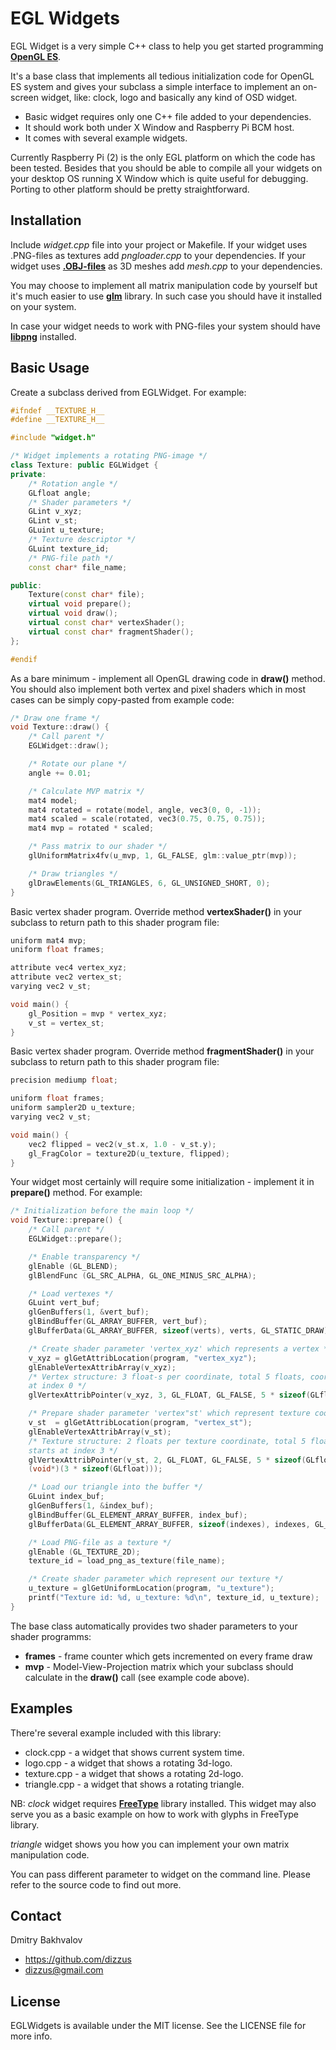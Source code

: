 # EGL Widgets

EGL Widget is a very simple C++ class to help you get started programming [**OpenGL ES**](https://en.wikipedia.org/wiki/OpenGL_ES).

It's a base class that implements all tedious initialization code for OpenGL ES system
and gives your subclass a simple interface to implement an on-screen widget, like: clock,
logo and basically any kind of OSD widget.

* Basic widget requires only one C++ file added to your dependencies.
* It should work both under X Window and Raspberry Pi BCM host.
* It comes with several example widgets.

Currently Raspberry Pi (2) is the only EGL platform on which the code has been tested.
Besides that you should be able to compile all your widgets on your desktop OS running X Window 
which is quite useful for debugging.
Porting to other platform should be pretty straightforward.


## Installation

Include _widget.cpp_ file into your project or Makefile.
If your widget uses .PNG-files as textures add _pngloader.cpp_ to your dependencies.
If your widget uses [**.OBJ-files**](https://en.wikipedia.org/wiki/Wavefront_.obj_file) as 3D meshes add _mesh.cpp_ to your dependencies.

You may choose to implement all matrix manipulation code by yourself but it's much easier
to use [**glm**](http://glm.g-truc.net/0.9.8/index.html) library. In such case you should have it installed on your system.

In case your widget needs to work with PNG-files your system should have [**libpng**](http://www.libpng.org/pub/png/libpng.html) installed.

## Basic Usage

Create a subclass derived from EGLWidget.
For example:

```c++
#ifndef __TEXTURE_H__
#define __TEXTURE_H__

#include "widget.h"

/* Widget implements a rotating PNG-image */
class Texture: public EGLWidget {
private:
    /* Rotation angle */
    GLfloat angle;
    /* Shader parameters */
    GLint v_xyz;
    GLint v_st;
    GLuint u_texture;
    /* Texture descriptor */
    GLuint texture_id;
    /* PNG-file path */
    const char* file_name;

public:
    Texture(const char* file);
    virtual void prepare();
    virtual void draw();
    virtual const char* vertexShader();
    virtual const char* fragmentShader();
};

#endif

```

As a bare minimum - implement all OpenGL drawing code in **draw()** method. You should also implement both vertex and pixel shaders which in most cases can be simply copy-pasted from example code:
```c++
/* Draw one frame */
void Texture::draw() {
    /* Call parent */
    EGLWidget::draw();

    /* Rotate our plane */
    angle += 0.01;

    /* Calculate MVP matrix */
    mat4 model;
    mat4 rotated = rotate(model, angle, vec3(0, 0, -1));
    mat4 scaled = scale(rotated, vec3(0.75, 0.75, 0.75));
    mat4 mvp = rotated * scaled;

    /* Pass matrix to our shader */
    glUniformMatrix4fv(u_mvp, 1, GL_FALSE, glm::value_ptr(mvp));

    /* Draw triangles */
    glDrawElements(GL_TRIANGLES, 6, GL_UNSIGNED_SHORT, 0);
}
```

Basic vertex shader program. Override method **vertexShader()** in your subclass
to return path to this shader program file:

```c
uniform mat4 mvp;
uniform float frames;

attribute vec4 vertex_xyz;
attribute vec2 vertex_st;
varying vec2 v_st;

void main() {
    gl_Position = mvp * vertex_xyz;
    v_st = vertex_st;
}
```

Basic vertex shader program. Override method **fragmentShader()** in your subclass
to return path to this shader program file:

```c
precision mediump float;

uniform float frames;
uniform sampler2D u_texture;
varying vec2 v_st;

void main() {
    vec2 flipped = vec2(v_st.x, 1.0 - v_st.y);
    gl_FragColor = texture2D(u_texture, flipped);
}
```

Your widget most certainly will require some initialization - implement it in **prepare()** 
method. For example:

```c++
/* Initialization before the main loop */
void Texture::prepare() {
    /* Call parent */
    EGLWidget::prepare();

    /* Enable transparency */
    glEnable (GL_BLEND);
    glBlendFunc (GL_SRC_ALPHA, GL_ONE_MINUS_SRC_ALPHA);

    /* Load vertexes */
    GLuint vert_buf;
    glGenBuffers(1, &vert_buf);
    glBindBuffer(GL_ARRAY_BUFFER, vert_buf);
    glBufferData(GL_ARRAY_BUFFER, sizeof(verts), verts, GL_STATIC_DRAW);

    /* Create shader parameter 'vertex_xyz' which represents a vertex */
    v_xyz = glGetAttribLocation(program, "vertex_xyz");
    glEnableVertexAttribArray(v_xyz);
    /* Vertex structure: 3 float-s per coordinate, total 5 floats, coordinate data starts 
    at index 0 */
    glVertexAttribPointer(v_xyz, 3, GL_FLOAT, GL_FALSE, 5 * sizeof(GLfloat), 0);

    /* Prepare shader parameter 'vertex"st' which represent texture coordinates */
    v_st  = glGetAttribLocation(program, "vertex_st");
    glEnableVertexAttribArray(v_st);
    /* Texture structure: 2 floats per texture coordinate, total 5 floats, texture data 
    starts at index 3 */
    glVertexAttribPointer(v_st, 2, GL_FLOAT, GL_FALSE, 5 * sizeof(GLfloat), 
    (void*)(3 * sizeof(GLfloat)));

    /* Load our triangle into the buffer */
    GLuint index_buf;
    glGenBuffers(1, &index_buf);
    glBindBuffer(GL_ELEMENT_ARRAY_BUFFER, index_buf);
    glBufferData(GL_ELEMENT_ARRAY_BUFFER, sizeof(indexes), indexes, GL_STATIC_DRAW);

    /* Load PNG-file as a texture */
    glEnable (GL_TEXTURE_2D);
    texture_id = load_png_as_texture(file_name);

    /* Create shader parameter which represent our texture */
    u_texture = glGetUniformLocation(program, "u_texture");
    printf("Texture id: %d, u_texture: %d\n", texture_id, u_texture);
}
```

The base class automatically provides two shader parameters to your shader programms:
+ **frames** - frame counter which gets incremented on every frame draw 
+ **mvp** - Model-View-Projection matrix which your subclass should calculate in the **draw()** call 
(see example code above). 

## Examples

There're several example included with this library:

* clock.cpp - a widget that shows current system time.
* logo.cpp - a widget that shows a rotating 3d-logo.
* texture.cpp - a widget that shows a rotating 2d-logo.
* triangle.cpp - a widget that shows a rotating triangle. 

NB: _clock_ widget requires [**FreeType**](https://www.freetype.org) library installed. This widget may also serve you as a basic example on how to work with glyphs in FreeType library.

_triangle_ widget shows you how you can implement your own matrix manipulation code.

You can pass different parameter to widget on the command line. Please refer to the source code to
find out more.


## Contact

Dmitry Bakhvalov

- https://github.com/dizzus
- dizzus@gmail.com

## License

EGLWidgets is available under the MIT license. See the LICENSE file for more info.


